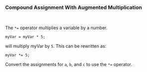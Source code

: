 ### **Compound Assignment With Augmented Multiplication**

<br>

The `*=` operator multiplies a variable by a number.

```
myVar = myVar * 5;
```

will multiply myVar by `5`. This can be rewritten as:

```
myVar *= 5;
```

Convert the assignments for `a`, `b`, and `c` to use the `*=` operator.
